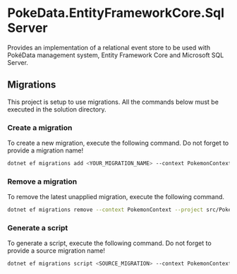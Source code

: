 ﻿# PokeData.EntityFrameworkCore.SqlServer

Provides an implementation of a relational event store to be used with PokéData management system, Entity Framework Core and Microsoft SQL Server.

## Migrations

This project is setup to use migrations. All the commands below must be executed in the solution directory.

### Create a migration

To create a new migration, execute the following command. Do not forget to provide a migration name!

```sh
dotnet ef migrations add <YOUR_MIGRATION_NAME> --context PokemonContext --project src/PokeData.EntityFrameworkCore.SqlServer --startup-project src/PokeData
```

### Remove a migration

To remove the latest unapplied migration, execute the following command.

```sh
dotnet ef migrations remove --context PokemonContext --project src/PokeData.EntityFrameworkCore.SqlServer --startup-project src/PokeData
```

### Generate a script

To generate a script, execute the following command. Do not forget to provide a source migration name!

```sh
dotnet ef migrations script <SOURCE_MIGRATION> --context PokemonContext --project src/PokeData.EntityFrameworkCore.SqlServer --startup-project src/PokeData
```
